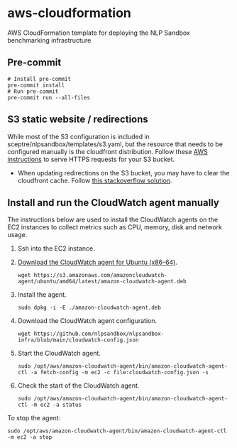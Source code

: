 # aws-cloudformation
AWS CloudFormation template for deploying the NLP Sandbox benchmarking infrastructure


## Pre-commit

```
# Install pre-commit
pre-commit install
# Run pre-commit
pre-commit run --all-files
```


## S3 static website / redirections

While most of the S3 configuration is included in sceptre/nlpsandbox/templates/s3.yaml, but the resource that needs to be configured manually is the cloudfront distribution.  Follow these [AWS instructions](https://aws.amazon.com/premiumsupport/knowledge-center/cloudfront-https-requests-s3/) to serve HTTPS requests for your S3 bucket.

- When updating redirections on the S3 bucket, you may have to clear the cloudfront cache.  Follow [this stackoverflow solution](https://stackoverflow.com/questions/22021651/amazon-s3-and-cloudfront-cache-how-to-clear-cache-or-synchronize-their-cache/63238713#63238713).


## Install and run the CloudWatch agent manually

The instructions below are used to install the CloudWatch agents on the EC2
instances to collect metrics such as CPU, memory, disk and network usage.

1. Ssh into the EC2 instance.
2. [Download the CloudWatch agent for Ubuntu (x86-64)].

    ```
    wget https://s3.amazonaws.com/amazoncloudwatch-agent/ubuntu/amd64/latest/amazon-cloudwatch-agent.deb
    ```

3. Install the agent.

    ```
    sudo dpkg -i -E ./amazon-cloudwatch-agent.deb
    ```

4. Download the CloudWatch agent configuration.

    ```
    wget https://github.com/nlpsandbox/nlpsandbox-infra/blob/main/cloudwatch-config.json
    ```

5. Start the CloudWatch agent.

    ```
    sudo /opt/aws/amazon-cloudwatch-agent/bin/amazon-cloudwatch-agent-ctl -a fetch-config -m ec2 -c file:cloudwatch-config.json -s
    ```

6. Check the start of the CloudWatch agent.

    ```
    sudo /opt/aws/amazon-cloudwatch-agent/bin/amazon-cloudwatch-agent-ctl -m ec2 -a status
    ```

To stop the agent:

```
sudo /opt/aws/amazon-cloudwatch-agent/bin/amazon-cloudwatch-agent-ctl -m ec2 -a stop
```

[Download the CloudWatch agent for Ubuntu (x86-64)]: https://docs.aws.amazon.com/AmazonCloudWatch/latest/monitoring/download-cloudwatch-agent-commandline.html